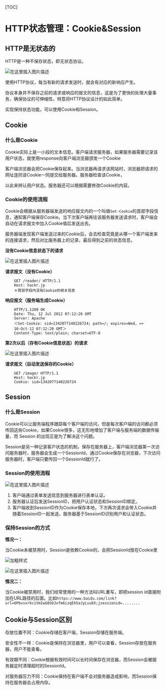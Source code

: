 [TOC]

# HTTP状态管理：Cookie&Session

## HTTP是无状态的

HTTP是一种不保存状态，即无状态协议。

![在这里插入图片描述](https://img-blog.csdnimg.cn/c42765382c12490491d1416bda122914.png)

使用HTTP协议，每当有新的请求发送时，就会有对应的新响应产生。

协议本身并不保存之前的请求或响应的报文的信息，这是为了更快的处理大量事务，确保协议的可伸缩性，特意将HTTP协议设计的如此简单。

实现保持状态功能，可以使用Cookie和Session。



## Cookie

### 什么是Cookie

Cookie实际上是一小段的文本信息。客户端请求服务器，如果服务器需要记录该用户状态，就使用response向客户端浏览器颁发一个Cookie

客户端浏览器会把Cookie保存起来。当浏览器再请求该网站时，浏览器把请求的网址连同该Cookie一同提交给服务器。服务器检查该Cookie，

以此来辨认用户状态。服务器还可以根据需要修改Cookie的内容。



### Cookie的使用流程

Cookie会根据从服务器端发送的响应报文内的一个叫做`Set-Cookie`的首部字段信息，通知客户端保存Cookie。当下次客户端再往该服务器发送请求时，客户端会自动在请求报文中加入Cookie值后发送出去。

服务器端发现客户端发送过来的Cookie后，会去检查究竟是从哪一个客户端发来的连接请求，然后对比服务器上的记录，最后得到之前的状态信息。

**没有Cookie信息状态下的请求**

![在这里插入图片描述](https://img-blog.csdnimg.cn/97a036c5bd004ba0ba05bc448c1267a4.png)

**请求报文（没有Cookie）**

```
    GET /reader/ HTTP/1.1
    Host: hackr.jp
    ＊首部字段内没有Cookie的相关信息
```

**响应报文（服务端生成Cookie）**

```
    HTTP/1.1200 OK
    Date: Thu, 12 Jul 2012 07:12:20 GMT
    Server: Apache
    ＜Set-Cookie: sid=1342077140226724; path=/; expires=Wed, =>
    10-Oct-12 07:12:20 GMT＞
    Content-Type: text/plain; charset=UTF-8
```

**第2次以后（存有Cookie信息状态）的请求**

![在这里插入图片描述](https://img-blog.csdnimg.cn/4615b03678864633af983d3195f49666.png)

**请求报文（自动发送保存的Cookie）**

```
    GET /image/ HTTP/1.1
    Host: hackr.jp
    Cookie: sid=1342077140226724
```



## Session

### 什么是Session

Cookie可以让服务端程序跟踪每个客户端的访问，但是每次客户端的访问都必须传回这些Cookie，如果Cookie很多，这无形地增加了客户端与服务端的数据传输量，而 Session 的出现正是为了解决这个问题。

Session是另一种记录客户状态的机制，保存在服务器上，客户端浏览器第一次访问服务器时，服务器会生成一个SessionId，通过Cookie保存在浏览器，下次访问服务器时，客户端只要传回一个SessionId就行了。



### Session的使用流程

![在这里插入图片描述](https://img-blog.csdnimg.cn/413bf17c73da4f3193990042df19582d.png)

1. 客户端通过表单发送信息到服务器进行表单认证。
2. 服务器认证后发送SessionID，把用户认证状态和SessionID绑定。
3. 客户端收到SessionID作为Cookie保存本地，下次再次请求会带入Cookie并随着SessionID一起发送，服务器基于SessionID识别用户和认证状态。



### 保持Session的方式

**情况一：**

当Cookie未被禁用时，Session是依赖Cookie的，会把SessionId放在Cookie里

![加粗样式](https://img-blog.csdnimg.cn/a48c8f5553f2485db518be06982067bd.png)

![在这里插入图片描述](https://img-blog.csdnimg.cn/fb689b860cf64b3a8f6e2ee4feafc4ef.png)

**情况二：**

当Cookie被禁用时，我们经常使用的一种方法叫URL重写，即把session id直接附加在URL路径的后面。比如`https://www.baidu.com/link?url=6PbvsxrkciVmIwG0SOJxfm6izqEh5aJyLsubX;jsessionid=........ `



## Cookie与Session区别

存放位置不同：Cookie存储在客户端，Session存储在服务端。

安全性不一样：Cookie是保持在浏览器里，用户可以查看，Session存放在服务器，用户不能查看。

有效期不同：Cookie根据有效时间可以长时间保存在浏览器，而Session会被服务器定时清理超时的SessionId。

对服务器压力不同：Cookie保持在客户端不会对服务器造成影响，而Session保持在服务器会占用内存。

